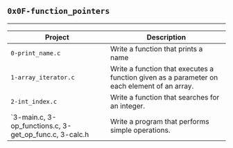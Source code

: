 ## `0x0F-function_pointers`
--------------------------
| Project | Description |
| ------- | ----------- |
| `0-print_name.c` | Write a function that prints a name |
| `1-array_iterator.c` | Write a function that executes a function given as a parameter on each element of an array. |
| `2-int_index.c` | Write a function that searches for an integer.|
| `3-main.c, 3-op_functions.c, 3-get_op_func.c, 3-calc.h | Write a program that performs simple operations.|
